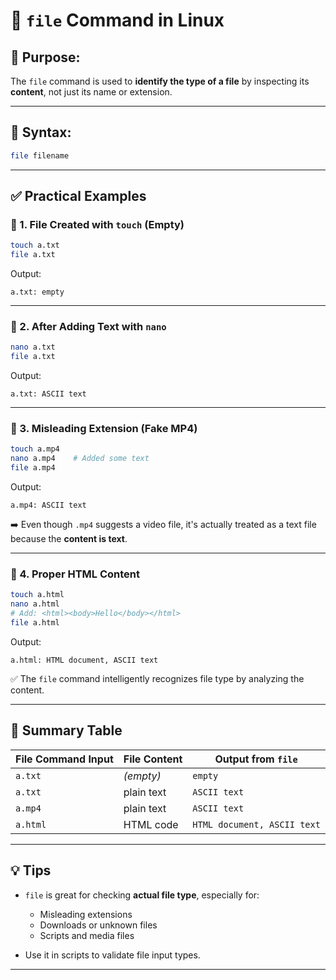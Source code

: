 
# 📁 `file` Command in Linux

## 🔹 Purpose:
The `file` command is used to **identify the type of a file** by inspecting its **content**, not just its name or extension.

---

## 📌 Syntax:
```bash
file filename
```

---

## ✅ Practical Examples

### 🔹 1. File Created with `touch` (Empty)
```bash
touch a.txt
file a.txt
```
Output:
```
a.txt: empty
```

---

### 🔹 2. After Adding Text with `nano`
```bash
nano a.txt
file a.txt
```
Output:
```
a.txt: ASCII text
```

---

### 🔹 3. Misleading Extension (Fake MP4)
```bash
touch a.mp4
nano a.mp4    # Added some text
file a.mp4
```
Output:
```
a.mp4: ASCII text
```

➡️ Even though `.mp4` suggests a video file, it's actually treated as a text file because the **content is text**.

---

### 🔹 4. Proper HTML Content
```bash
touch a.html
nano a.html
# Add: <html><body>Hello</body></html>
file a.html
```
Output:
```
a.html: HTML document, ASCII text
```

✅ The `file` command intelligently recognizes file type by analyzing the content.

---

## 🧠 Summary Table

| File Command Input | File Content     | Output from `file`             |
|--------------------|------------------|--------------------------------|
| `a.txt`            | *(empty)*        | `empty`                        |
| `a.txt`            | plain text       | `ASCII text`                   |
| `a.mp4`            | plain text       | `ASCII text`                   |
| `a.html`           | HTML code        | `HTML document, ASCII text`    |

---

## 💡 Tips

- `file` is great for checking **actual file type**, especially for:
  - Misleading extensions
  - Downloads or unknown files
  - Scripts and media files

- Use it in scripts to validate file input types.

---

